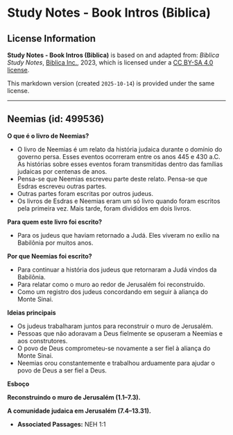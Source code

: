 # Study Notes - Book Intros (Biblica)

## License Information

**Study Notes - Book Intros (Biblica)** is based on and adapted from: _Biblica Study Notes_, [Biblica Inc.](https://www.biblica.com/), 2023, which is licensed under a [CC BY-SA 4.0 license](https://creativecommons.org/licenses/by-sa/4.0/legalcode.en).

This markdown version (created `2025-10-14`) is provided under the same license.



--------------------------------

## Neemias (id: 499536)

**O que é o livro de Neemias?**

* O livro de Neemias é um relato da história judaica durante o domínio do governo persa. Esses eventos ocorreram entre os anos 445 e 430 a.C. As histórias sobre esses eventos foram transmitidas dentro das famílias judaicas por centenas de anos.
* Pensa\-se que Neemias escreveu parte deste relato. Pensa\-se que Esdras escreveu outras partes.
* Outras partes foram escritas por outros judeus.
* Os livros de Esdras e Neemias eram um só livro quando foram escritos pela primeira vez. Mais tarde, foram divididos em dois livros.

**Para quem este livro foi escrito?**

* Para os judeus que haviam retornado a Judá. Eles viveram no exílio na Babilônia por muitos anos.

**Por que Neemias foi escrito?**

* Para continuar a história dos judeus que retornaram a Judá vindos da Babilônia.
* Para relatar como o muro ao redor de Jerusalém foi reconstruído.
* Como um registro dos judeus concordando em seguir à aliança do Monte Sinai.

**Ideias principais**

* Os judeus trabalharam juntos para reconstruir o muro de Jerusalém.
* Pessoas que não adoravam a Deus fielmente se opuseram a Neemias e aos construtores.
* O povo de Deus comprometeu\-se novamente a ser fiel à aliança do Monte Sinai.
* Neemias orou constantemente e trabalhou arduamente para ajudar o povo de Deus a ser fiel a Deus.

**Esboço**

**Reconstruindo o muro de Jerusalém (1\.1–7\.3\).**

**A comunidade judaica em Jerusalém (7\.4–13\.31\).**

* **Associated Passages:** NEH 1:1

